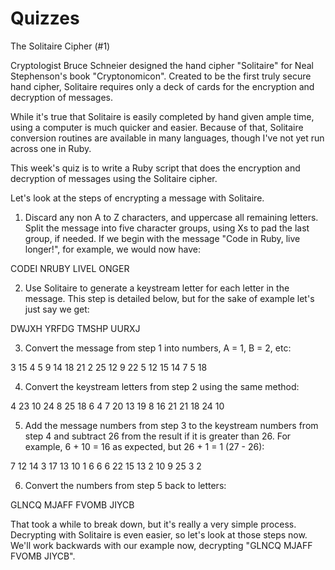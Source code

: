 # Quizzes
The Solitaire Cipher (#1)

Cryptologist Bruce Schneier designed the hand cipher "Solitaire" for Neal Stephenson's book "Cryptonomicon". Created to be the first truly secure hand cipher, Solitaire requires only a deck of cards for the encryption and decryption of messages.

While it's true that Solitaire is easily completed by hand given ample time, using a computer is much quicker and easier. Because of that, Solitaire conversion routines are available in many languages, though I've not yet run across one in Ruby.

This week's quiz is to write a Ruby script that does the encryption and decryption of messages using the Solitaire cipher.

Let's look at the steps of encrypting a message with Solitaire.

1. Discard any non A to Z characters, and uppercase all remaining letters. Split the message into five character groups, using Xs to pad the last group, if needed. If we begin with the message "Code in Ruby, live longer!", for example, we would now have:

CODEI NRUBY LIVEL ONGER

2. Use Solitaire to generate a keystream letter for each letter in the message. This step is detailed below, but for the sake of example let's just say we get:

DWJXH YRFDG TMSHP UURXJ

3. Convert the message from step 1 into numbers, A = 1, B = 2, etc:

3 15 4 5 9  14 18 21 2 25  12 9 22 5 12  15 14 7 5 18

4. Convert the keystream letters from step 2 using the same method:

4 23 10 24 8  25 18 6 4 7  20 13 19 8 16  21 21 18 24 10

5. Add the message numbers from step 3 to the keystream numbers from step 4 and subtract 26 from the result if it is greater than 26. For example, 6 + 10 = 16 as expected, but 26 + 1 = 1 (27 - 26):

7 12 14 3 17  13 10 1 6 6  6 22 15 13 2  10 9 25 3 2

6. Convert the numbers from step 5 back to letters:

GLNCQ MJAFF FVOMB JIYCB

That took a while to break down, but it's really a very simple process. Decrypting with Solitaire is even easier, so let's look at those steps now. We'll work backwards with our example now, decrypting "GLNCQ MJAFF FVOMB JIYCB".
